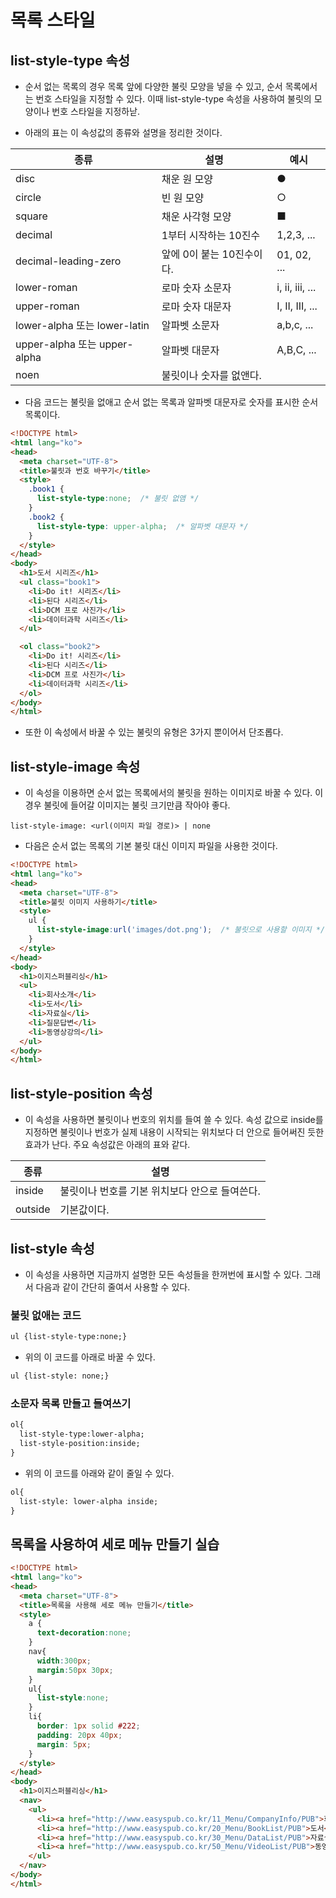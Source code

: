 # 목록 스타일

## list-style-type 속성

* 순서 없는 목록의 경우 목록 앞에 다양한 불릿 모양을 넣을 수 있고, 순서 목록에서는 번호 스타일을 지정할 수 있다. 이때 list-style-type 속성을 사용하여 불릿의 모양이나 번호 스타일을 지정하낟.

* 아래의 표는 이 속성값의 종류와 설명을 정리한 것이다.

| 종류 | 설명 | 예시 |
| ---- | ---- | ---- |
| disc | 채운 원 모양 | ● |
| circle | 빈 원 모양 | ○ |
| square | 채운 사각형 모양 | ■ |
| decimal | 1부터 시작하는 10진수| 1,2,3, ... |
| decimal-leading-zero | 앞에 0이 붙는 10진수이다. | 01, 02, ...|
| lower-roman | 로마 숫자 소문자 | i, ii, iii, ... |
| upper-roman | 로마 숫자 대문자 | I, II, III, ... |
| lower-alpha 또는 lower-latin | 알파벳 소문자 | a,b,c, ...|
| upper-alpha 또는 upper-alpha | 알파벳 대문자| A,B,C, ... |
| noen | 불릿이나 숫자를 없앤다. | |

* 다음 코드는 불릿을 없애고 순서 없는 목록과 알파벳 대문자로 숫자를 표시한 순서 목록이다.

```html
<!DOCTYPE html>
<html lang="ko">
<head>
  <meta charset="UTF-8">
  <title>불릿과 번호 바꾸기</title>
  <style>
    .book1 {
      list-style-type:none;  /* 불릿 없앰 */
    }
    .book2 {
      list-style-type: upper-alpha;  /* 알파벳 대문자 */
    } 
  </style>
</head>
<body>
  <h1>도서 시리즈</h1>
  <ul class="book1">
    <li>Do it! 시리즈</li>
    <li>된다 시리즈</li>
    <li>DCM 프로 사진가</li>
    <li>데이터과학 시리즈</li>
  </ul>

  <ol class="book2">
    <li>Do it! 시리즈</li>
    <li>된다 시리즈</li>
    <li>DCM 프로 사진가</li>
    <li>데이터과학 시리즈</li>
  </ol>
</body>
</html>
```

* 또한 이 속성에서 바꿀 수 있는 불릿의 유형은 3가지 뿐이어서 단조롭다.

## list-style-image 속성

* 이 속성을 이용하면 순서 없는 목록에서의 불릿을 원하는 이미지로 바꿀 수 있다. 이 경우 불릿에 들어갈 이미지는 불릿 크기만큼 작아야 좋다.

```list-style-image: <url(이미지 파일 경로)> | none```

* 다음은 순서 없는 목록의 기본 불릿 대신 이미지 파일을 사용한 것이다.

```html
<!DOCTYPE html>
<html lang="ko">
<head>
  <meta charset="UTF-8">
  <title>불릿 이미지 사용하기</title>
  <style>
    ul {
      list-style-image:url('images/dot.png');  /* 불릿으로 사용할 이미지 */
    } 
  </style>
</head>
<body>
  <h1>이지스퍼블리싱</h1>
  <ul>
    <li>회사소개</li>
    <li>도서</li>
    <li>자료실</li>
    <li>질문답변</li>
    <li>동영상강의</li>
  </ul>
</body>
</html>
```

## list-style-position 속성

* 이 속성을 사용하면 불릿이나 번호의 위치를 들여 쓸 수 있다. 속성 값으로 inside를 지정하면 불릿이나 번호가 실제 내용이 시작되는 위치보다 더 안으로 들어써진 듯한 효과가 난다. 주요 속성값은 아래의 표와 같다.

| 종류 | 설명 |
| ---- | ---- |
| inside | 불릿이나 번호를 기본 위치보다 안으로 들여쓴다. |
| outside | 기본값이다. |

## list-style 속성

* 이 속성을 사용하면 지금까지 설명한 모든 속성들을 한꺼번에 표시할 수 있다. 그래서 다음과 같이 간단히 줄여서 사용할 수 있다.

### 불릿 없애는 코드

```html
ul {list-style-type:none;}
```

* 위의 이 코드를 아래로 바꿀 수 있다.

```html
ul {list-style: none;}
```

### 소문자 목록 만들고 들여쓰기

```html
ol{
  list-style-type:lower-alpha;
  list-style-position:inside;
}
```

* 위의 이 코드를 아래와 같이 줄일 수 있다.

```html
ol{
  list-style: lower-alpha inside;
}
```

## 목록을 사용하여 세로 메뉴 만들기 실습

```html
<!DOCTYPE html>
<html lang="ko">
<head>
  <meta charset="UTF-8">
  <title>목록을 사용해 세로 메뉴 만들기</title>
  <style>
    a {
      text-decoration:none;
    }
    nav{
      width:300px;
      margin:50px 30px;
    }
    ul{
      list-style:none;
    }
    li{
      border: 1px solid #222;
      padding: 20px 40px;
      margin: 5px;
    }
  </style>
</head>
<body>
  <h1>이지스퍼블리싱</h1>
  <nav>
    <ul>
      <li><a href="http://www.easyspub.co.kr/11_Menu/CompanyInfo/PUB">회사 소개</a></li>
      <li><a href="http://www.easyspub.co.kr/20_Menu/BookList/PUB">도서</a></li>
      <li><a href="http://www.easyspub.co.kr/30_Menu/DataList/PUB">자료실</a></li>
      <li><a href="http://www.easyspub.co.kr/50_Menu/VideoList/PUB">동영상 강의</a></li>
    </ul>
  </nav>
</body>
</html>
```
